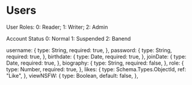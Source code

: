 # Users

User Roles:
0: Reader; 1: Writer; 2: Admin

Account Status
0: Normal
1: Suspended
2: Banend

username: {
type: String,
required: true,
},
password: {
type: String,
required: true,
},
birthdate: {
type: Date,
required: true,
},
joinDate: {
type: Date,
required: true,
},
biography: {
type: String,
required: false,
},
role: {
type: Number,
required: true,
},
likes: {
type: Schema.Types.ObjectId,
ref: "Like",
},
viewNSFW: {
type: Boolean,
default: false,
},
